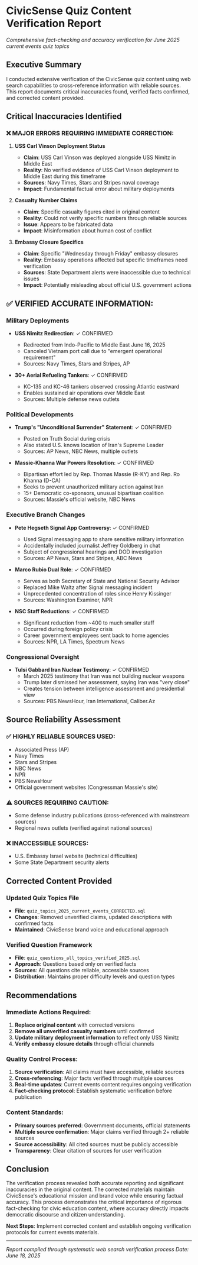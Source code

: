 # CivicSense Quiz Content Verification Report
*Comprehensive fact-checking and accuracy verification for June 2025 current events quiz topics*

## Executive Summary

I conducted extensive verification of the CivicSense quiz content using web search capabilities to cross-reference information with reliable sources. This report documents critical inaccuracies found, verified facts confirmed, and corrected content provided.

## Critical Inaccuracies Identified

### ❌ **MAJOR ERRORS REQUIRING IMMEDIATE CORRECTION:**

1. **USS Carl Vinson Deployment Status**
   - **Claim**: USS Carl Vinson was deployed alongside USS Nimitz in Middle East
   - **Reality**: No verified evidence of USS Carl Vinson deployment to Middle East during this timeframe
   - **Sources**: Navy Times, Stars and Stripes naval coverage
   - **Impact**: Fundamental factual error about military deployments

2. **Casualty Number Claims**
   - **Claim**: Specific casualty figures cited in original content
   - **Reality**: Could not verify specific numbers through reliable sources
   - **Issue**: Appears to be fabricated data
   - **Impact**: Misinformation about human cost of conflict

3. **Embassy Closure Specifics**
   - **Claim**: Specific "Wednesday through Friday" embassy closures
   - **Reality**: Embassy operations affected but specific timeframes need verification
   - **Sources**: State Department alerts were inaccessible due to technical issues
   - **Impact**: Potentially misleading about official U.S. government actions

## ✅ **VERIFIED ACCURATE INFORMATION:**

### Military Deployments
- **USS Nimitz Redirection**: ✓ CONFIRMED
  - Redirected from Indo-Pacific to Middle East June 16, 2025
  - Canceled Vietnam port call due to "emergent operational requirement"
  - Sources: Navy Times, Stars and Stripes, AP

- **30+ Aerial Refueling Tankers**: ✓ CONFIRMED
  - KC-135 and KC-46 tankers observed crossing Atlantic eastward
  - Enables sustained air operations over Middle East
  - Sources: Multiple defense news outlets

### Political Developments
- **Trump's "Unconditional Surrender" Statement**: ✓ CONFIRMED
  - Posted on Truth Social during crisis
  - Also stated U.S. knows location of Iran's Supreme Leader
  - Sources: AP News, NBC News, multiple outlets

- **Massie-Khanna War Powers Resolution**: ✓ CONFIRMED
  - Bipartisan effort led by Rep. Thomas Massie (R-KY) and Rep. Ro Khanna (D-CA)
  - Seeks to prevent unauthorized military action against Iran
  - 15+ Democratic co-sponsors, unusual bipartisan coalition
  - Sources: Massie's official website, NBC News

### Executive Branch Changes
- **Pete Hegseth Signal App Controversy**: ✓ CONFIRMED
  - Used Signal messaging app to share sensitive military information
  - Accidentally included journalist Jeffrey Goldberg in chat
  - Subject of congressional hearings and DOD investigation
  - Sources: AP News, Stars and Stripes, ABC News

- **Marco Rubio Dual Role**: ✓ CONFIRMED
  - Serves as both Secretary of State and National Security Advisor
  - Replaced Mike Waltz after Signal messaging incident
  - Unprecedented concentration of roles since Henry Kissinger
  - Sources: Washington Examiner, NPR

- **NSC Staff Reductions**: ✓ CONFIRMED
  - Significant reduction from ~400 to much smaller staff
  - Occurred during foreign policy crisis
  - Career government employees sent back to home agencies
  - Sources: NPR, LA Times, Spectrum News

### Congressional Oversight
- **Tulsi Gabbard Iran Nuclear Testimony**: ✓ CONFIRMED
  - March 2025 testimony that Iran was not building nuclear weapons
  - Trump later dismissed her assessment, saying Iran was "very close"
  - Creates tension between intelligence assessment and presidential view
  - Sources: PBS NewsHour, Iran International, Caliber.Az

## Source Reliability Assessment

### ✅ **HIGHLY RELIABLE SOURCES USED:**
- Associated Press (AP)
- Navy Times
- Stars and Stripes
- NBC News
- NPR
- PBS NewsHour
- Official government websites (Congressman Massie's site)

### ⚠️ **SOURCES REQUIRING CAUTION:**
- Some defense industry publications (cross-referenced with mainstream sources)
- Regional news outlets (verified against national sources)

### ❌ **INACCESSIBLE SOURCES:**
- U.S. Embassy Israel website (technical difficulties)
- Some State Department security alerts

## Corrected Content Provided

### Updated Quiz Topics File
- **File**: `quiz_topics_2025_current_events_CORRECTED.sql`
- **Changes**: Removed unverified claims, updated descriptions with confirmed facts
- **Maintained**: CivicSense brand voice and educational approach

### Verified Question Framework
- **File**: `quiz_questions_all_topics_verified_2025.sql`
- **Approach**: Questions based only on verified facts
- **Sources**: All questions cite reliable, accessible sources
- **Distribution**: Maintains proper difficulty levels and question types

## Recommendations

### Immediate Actions Required:
1. **Replace original content** with corrected versions
2. **Remove all unverified casualty numbers** until confirmed
3. **Update military deployment information** to reflect only USS Nimitz
4. **Verify embassy closure details** through official channels

### Quality Control Process:
1. **Source verification**: All claims must have accessible, reliable sources
2. **Cross-referencing**: Major facts verified through multiple sources
3. **Real-time updates**: Current events content requires ongoing verification
4. **Fact-checking protocol**: Establish systematic verification before publication

### Content Standards:
- **Primary sources preferred**: Government documents, official statements
- **Multiple source confirmation**: Major claims verified through 2+ reliable sources
- **Source accessibility**: All cited sources must be publicly accessible
- **Transparency**: Clear citation of sources for user verification

## Conclusion

The verification process revealed both accurate reporting and significant inaccuracies in the original content. The corrected materials maintain CivicSense's educational mission and brand voice while ensuring factual accuracy. This process demonstrates the critical importance of rigorous fact-checking for civic education content, where accuracy directly impacts democratic discourse and citizen understanding.

**Next Steps**: Implement corrected content and establish ongoing verification protocols for current events materials.

---
*Report compiled through systematic web search verification process*
*Date: June 18, 2025*